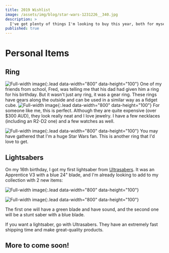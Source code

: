 ```yaml
---
title: 2019 Wishlist
image: /assets/img/blog/star-wars-1231226__340.jpg
description: >
  I've got plenty of things I'm looking to buy this year, both for myself and ACORD as well. Let's have a look at them!
published: true
---
```


# Personal Items
## Ring
![Full-width image](https://i.etsystatic.com/17434592/d/il/4d38f1/1566916155/il_340x270.1566916155_g1ow.jpg?version=0){:.lead data-width="800" data-height="100"}
One of my friends from school, Fred, was telling me that his dad had given him a ring for his birthday. But it wasn't just any ring, it was a gear ring. These rings have gears along the outside and can be used in a similar way as a fidget cube.
![Full-width image](https://i.etsystatic.com/6173482/r/il/30b123/1321111846/il_570xN.1321111846_gcd2.jpg){:.lead data-width="800" data-height="100"}
For someone like me, this is perfect. Although they are quite expensive (over $300 AUD), they look really neat and I love jewelry. I have a few necklaces (including an R2-D2 one) and a few watches as well.

![Full-width image](https://images-na.ssl-images-amazon.com/images/I/71Bf2D6TulL._UY500_.jpg){:.lead data-width="800" data-height="100"}
You may have gathered that I'm a huge Star Wars fan. This is another ring that I'd love to get.

## Lightsabers
On my 16th birthday, I got my first lightsaber from [Ultrasabers](http://ultrasabers.com). It was an Apprentice V3 with a blue 24" blade, and I'm already looking to add to my collection with 2 new items:

![Full-width image](https://ultrasabers.com/wp-content/uploads/2018/09/V5.1-Initiate-gold-side-view.jpg){:.lead data-width="800" data-height="100"}

![Full-width image](https://ultrasabers.com/wp-content/uploads/2015/08/p-1000-SOUND-MantisDark-2.jpg){:.lead data-width="800" data-height="100"}

The first one will have a green blade and have sound, and the second one will be a stunt saber with a blue blade.

If you want a lightsaber, go with Ultrasabers. They have an extremely fast shipping time and make great-quality products.

## More to come soon!
